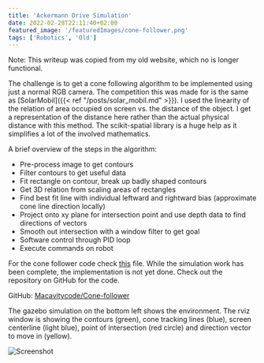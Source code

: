 ```yaml
---
title: 'Ackermann Drive Simulation'
date: 2022-02-28T22:11:40+02:00
featured_image: '/featuredImages/cone-follower.png'
tags: ['Robotics', 'Old']
---
```


Note: This writeup was copied from my old website, which no is longer functional.

The challenge is to get a cone following algorithm to be implemented using just a normal RGB camera.
The competition this was made for is the same as [SolarMobil]({{< ref "/posts/solar_mobil.md" >}}).
I used the linearity of the relation of area occupied on screen vs. the distance of the object.
I get a representation of the distance here rather than the actual physical distance with this method.
The scikit-spatial library is a huge help as it simplifies a lot of the involved mathematics.

A brief overview of the steps in the algorithm:

- Pre-process image to get contours
- Filter contours to get useful data
- Fit rectangle on contour, break up badly shaped contours
- Get 3D relation from scaling areas of rectangles
- Find best fit line with individual leftward and rightward bias (approximate cone line direction locally)
- Project onto xy plane for intersection point and use depth data to find directions of vectors
- Smooth out intersection with a window filter to get goal
- Software control through PID loop
- Execute commands on robot

For the cone follower code check [this](https://github.com/Macavitycode/cone-follower/blob/master/scripts/cone_follower.py) file.
While the simulation work has been complete, the implementation is not yet done. Check out the repository on GitHub for the code.

GitHub: [Macavitycode/Cone-follower](https://github.com/Macavitycode/cone-follower)

The gazebo simulation on the bottom left shows the environment. The rviz window is showing the contours (green), cone tracking lines (blue), screen centerline (light blue), point of intersection (red circle) and direction vector to move in (yellow).

![Screenshot](/images/cone-follower.png)
